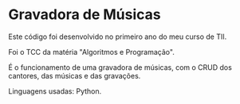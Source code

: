 # Gravadora de Músicas

Este código foi desenvolvido no primeiro ano do meu curso de TII.

Foi o TCC da matéria "Algoritmos e Programação".

É o funcionamento de uma gravadora de músicas, com o CRUD dos cantores, das músicas e das gravações.

Linguagens usadas: Python.

